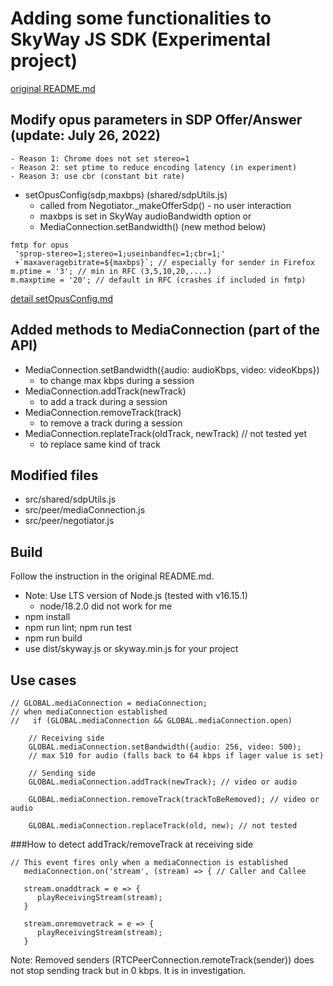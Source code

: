 # Adding some functionalities to SkyWay JS SDK (Experimental project)

[original README.md](./README-original.md)

## Modify opus parameters in SDP Offer/Answer (update: July 26, 2022)
	- Reason 1: Chrome does not set stereo=1
	- Reason 2: set ptime to reduce encoding latency (in experiment)
	- Reason 3: use cbr (constant bit rate)
- setOpusConfig(sdp,maxbps) (shared/sdpUtils.js)
	- called from Negotiator._makeOfferSdp() - no user interaction
	- maxbps is set in SkyWay audioBandwidth option or 
	- MediaConnection.setBandwidth() (new method below)
```
fmtp for opus
 'sprop-stereo=1;stereo=1;useinbandfec=1;cbr=1;'
 +`maxaveragebitrate=${maxbps}`; // especially for sender in Firefox
m.ptime = '3'; // min in RFC (3,5,10,20,....)
m.maxptime = '20'; // default in RFC (crashes if included in fmtp)

```
[detail setOpusConfig.md](./setOpusConfig.md)

## Added methods to MediaConnection (part of the API)

- MediaConnection.setBandwidth({audio: audioKbps, video: videoKbps})
	- to change max kbps during a session
- MediaConnection.addTrack(newTrack)
	- to add a track during a session
- MediaConnection.removeTrack(track)
	- to remove a track during a session
- MediaConnection.replateTrack(oldTrack, newTrack) // not tested yet
	- to replace same kind of track

## Modified files
- src/shared/sdpUtils.js
- src/peer/mediaConnection.js
- src/peer/negotiator.js

## Build
Follow the instruction in the original README.md.
- Note: Use LTS version of Node.js (tested with v16.15.1)
	- node/18.2.0 did not work for me
- npm install
- npm run lint; npm run test
- npm run build
- use dist/skyway.js or skyway.min.js for your project

## Use cases

```
// GLOBAL.mediaConnection = mediaConnection; 
// when mediaConnection established
//   if (GLOBAL.mediaConnection && GLOBAL.mediaConnection.open)

    // Receiving side
    GLOBAL.mediaConnection.setBandwidth({audio: 256, video: 500);
    // max 510 for audio (falls back to 64 kbps if lager value is set)

    // Sending side
    GLOBAL.mediaConnection.addTrack(newTrack); // video or audio

    GLOBAL.mediaConnection.removeTrack(trackToBeRemoved); // video or audio

    GLOBAL.mediaConnection.replaceTrack(old, new); // not tested

```
###How to detect addTrack/removeTrack at receiving side


```
// This event fires only when a mediaConnection is established
   mediaConnection.on('stream', (stream) => { // Caller and Callee

   stream.onaddtrack = e => {
      playReceivingStream(stream); 
   }

   stream.onremovetrack = e => {
      playReceivingStream(stream);
   }

```
Note: Removed senders (RTCPeerConnection.remoteTrack(sender)) does not stop sending track but in 0 kbps. It is in investigation.
